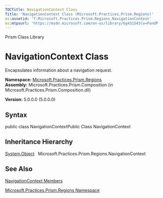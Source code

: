 ```yaml
---
TOCTitle: NavigationContext Class
Title: 'NavigationContext Class (Microsoft.Practices.Prism.Regions)'
ms:assetid: 'T:Microsoft.Practices.Prism.Regions.NavigationContext'
ms:mtpsurl: 'https://msdn.microsoft.com/en-us/library/Gg431543(v=PandP.50)'
---
```


Prism Class Library

NavigationContext Class
=======================

Encapsulates information about a navigation request.

**Namespace:** [Microsoft.Practices.Prism.Regions](https://msdn.microsoft.com/n:microsoft.practices.prism.regions)
**Assembly:** Microsoft.Practices.Prism.Composition (in Microsoft.Practices.Prism.Composition.dll)

**Version:** 5.0.0.0 (5.0.0.0)

## Syntax


<span id="syntaxToggle"></span>public class NavigationContextPublic Class NavigationContext

Inheritance Hierarchy
---------------------

<span id="familyToggle"></span>[System.Object](http://msdn2.microsoft.com/en-us/library/e5kfa45b)
  Microsoft.Practices.Prism.Regions.NavigationContext

See Also
--------


[NavigationContext Members](https://msdn.microsoft.com/allmembers.t:microsoft.practices.prism.regions.navigationcontext)

[Microsoft.Practices.Prism.Regions Namespace](https://msdn.microsoft.com/n:microsoft.practices.prism.regions)
